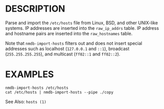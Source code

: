 DESCRIPTION
===========

Parse and import the `/etc/hosts` file
from Linux, BSD, and other UNIX-like systems.
IP addresses are inserted into the `raw_ip_addrs` table.
IP address and hostname pairs are inserted into the `raw_hostnames` table.

Note that `nmdb-import-hosts` filters out and does not insert
special addresses such as localhost (`127.0.0.1` and `::1`),
broadcast (`255.255.255.255`), and multicast (`ff02::1` and `ff02::2`).

EXAMPLES
========
``` 
nmdb-import-hosts /etc/hosts
cat /etc/hosts | nmdb-import-hosts --pipe ./copy
```

See Also: `hosts (1)`
